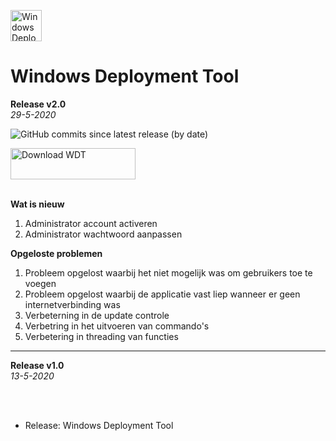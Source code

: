 <img src="https://github.com/jebr/windows-deployment-tool/blob/master/src/icons/wdt-logo.png" alt="Windows Deployment Tool" width="50" height="50"></img>

# Windows Deployment Tool

**Release v2.0**\
*29-5-2020*

![GitHub commits since latest release (by date)](https://img.shields.io/github/commits-since/jebr/windows-deployment-tool/v2.0?color=green)

<a href="https://github.com/jebr/windows-deployment-tool/releases" alt="Download">
    <img src="src/icons/download.png" alt="Download WDT" width="200" height="50"></a>

</br>
</br>

**Wat is nieuw**
1. Administrator account activeren
2. Administrator wachtwoord aanpassen

**Opgeloste problemen**
1. Probleem opgelost waarbij het niet mogelijk was om gebruikers toe te voegen
2. Probleem opgelost waarbij de applicatie vast liep wanneer er geen internetverbinding was
3. Verbeterning in de update controle
4. Verbetring in het uitvoeren van commando's
5. Verbetering in threading van functies


---

**Release v1.0**  
*13-5-2020*

</br>
</br>

- Release: Windows Deployment Tool